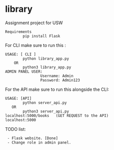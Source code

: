# library
Assignment project for USW

```
Requirements
        pip install Flask
```
For CLI make sure to run this :
```
USAGE: [ CLI ]
        python library_app.py
    OR
        python3 library_app.py
ADMIN PANEL USER:
                Username: Admin
                Password: Admin123
```
For the API make sure to run this alongside the CLI:
```
USAGE: [API]
        python server_api.py
   OR
        python3 server_api.py
localhost:5000/books   (GET REQUEST to the API)
localhost:5000
```
TODO list:

     - Flask website. [Done]
     - Change role in admin panel.
